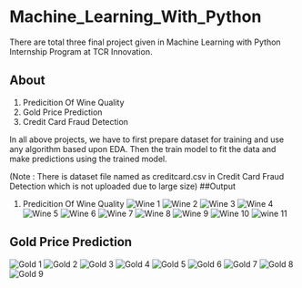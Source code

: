 # Machine_Learning_With_Python
There are total three final project given in Machine Learning with Python Internship Program at TCR Innovation.
## About
1. Predicition Of Wine Quality
2. Gold Price Prediction
3. Credit Card Fraud Detection

In all above projects, we have to first prepare dataset for training and use any algorithm based upon EDA. Then the train model to fit the data and make predictions using the trained model.

(Note : There is dataset file named as creditcard.csv in Credit Card Fraud Detection which is not uploaded due to large size)
##Output
1. Predicition Of Wine Quality 
![Wine 1](https://user-images.githubusercontent.com/88960898/142982741-734ae820-ce94-43a2-935f-b1981c56010a.png)
![Wine 2](https://user-images.githubusercontent.com/88960898/142982748-9074f2c7-5d5f-4888-ae2d-1a918467ea77.png)
![Wine 3](https://user-images.githubusercontent.com/88960898/142982752-753d15db-7e92-4db3-afdc-4e6aebb62bcc.png)
![Wine 4](https://user-images.githubusercontent.com/88960898/142982756-4b3fdcd5-3a7a-47e1-b33a-2f46af1b84da.png)
![Wine 5](https://user-images.githubusercontent.com/88960898/142982763-188ff228-8c2d-44da-8445-16f67cd154b4.png)
![Wine 6](https://user-images.githubusercontent.com/88960898/142982770-48831b97-03f4-4b2c-92ee-766135dbad9a.png)
![Wine 7](https://user-images.githubusercontent.com/88960898/142982776-7f77a86c-4899-4057-bc30-1035a63532cd.png)
![Wine 8](https://user-images.githubusercontent.com/88960898/142982782-3b23e553-9768-43d0-b51f-8f26d056d7d8.png)
![Wine 9](https://user-images.githubusercontent.com/88960898/142982790-c7035591-9dd8-43e9-9533-50f9c057de78.png)
![Wine 10](https://user-images.githubusercontent.com/88960898/142982796-b49e673d-9da2-4c6b-a352-13482f8818ad.png)
![wine 11](https://user-images.githubusercontent.com/88960898/142982805-0f3071e7-66af-446e-b6d0-609e2715dcca.png)
## Gold Price Prediction
![Gold 1](https://user-images.githubusercontent.com/88960898/142983705-e5359878-2650-4223-a110-d7e8dcb5f61d.png)
![Gold 2](https://user-images.githubusercontent.com/88960898/142983712-63952da2-25d0-4a26-9d2d-860732d2e40c.png)
![Gold 3](https://user-images.githubusercontent.com/88960898/142983720-f60289c0-9a8d-4d3f-9adf-f855402d0821.png)
![Gold 4](https://user-images.githubusercontent.com/88960898/142983726-2c63fa0b-cec1-4893-8ff5-39486488a8ae.png)
![Gold 5](https://user-images.githubusercontent.com/88960898/142983733-3ed7c782-6622-48ee-979b-a31509a1e3b1.png)
![Gold 6](https://user-images.githubusercontent.com/88960898/142983737-2b567c7b-8435-4b87-b078-b10e0f8316c6.png)
![Gold 7](https://user-images.githubusercontent.com/88960898/142983747-214e4862-7ace-41ad-b750-8e1cab7734ca.png)
![Gold 8](https://user-images.githubusercontent.com/88960898/142983752-fc30413e-9d24-4e7d-b704-fe48594376a0.png)
![Gold 9](https://user-images.githubusercontent.com/88960898/142983756-7adf5ce2-7ea0-4907-87fe-5770b37727c5.png)

